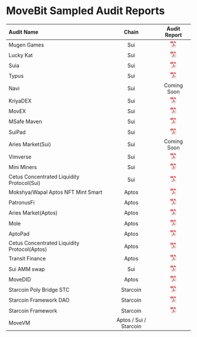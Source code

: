 # MoveBit Sampled Audit Reports

| Audit Name                        |   Chain   |                                  Audit Report                                   |
| :----------------------------- | :---------: | :-----------------------------------------------------------------------: |
| Mugen Games        |     Sui     |     <a href="./reports/Mugen-Games-Smart-Contract-Audit-Report.pdf"><img width="20" src="./pdf.png" /></a>          |
| Lucky Kat        |     Sui     |     <a href="./reports/LuckyKat-Koban-Smart-Contract-Audit-Report.pdf"><img width="20" src="./pdf.png" /></a>          |
| Suia        |     Sui     |     <a href="./reports/Suia-Smart-Contract-Audit-Report.pdf"><img width="20" src="./pdf.png" /></a>          |
| Typus         |     Sui     |     <a href="./reports/Typus-Finance-Smart-Contract-Audit-Report.pdf"><img width="20" src="./pdf.png" /></a>          |
| Navi        |     Sui     |     Coming Soon
| KriyaDEX        |     Sui     |     <a href="./reports/KriyaDEX-Smart-Contract-Audit-Report.pdf"><img width="20" src="./pdf.png" /></a>          |
| MovEX        |     Sui     |     <a href="./reports/MovEx-Smart-Contract-Audit-Report.pdf"><img width="20" src="./pdf.png" /></a>          |
| MSafe Maven        |     Sui     |     <a href="./reports/Maven-Smart-Contract-Audit-Report.pdf"><img width="20" src="./pdf.png" /></a>          |
| SuiPad        |     Sui     |     <a href="./reports/SuiPad-Smart-Contract-Audit-Report.pdf"><img width="20" src="./pdf.png" /></a>          |
| Aries Market(Sui)        |     Sui     |     Coming Soon
| Vimverse        |     Sui     |     <a href="./reports/Vimverse-Smart-Contract-Audit-Report.pdf"><img width="20" src="./pdf.png" /></a>          |
| Mini Miners        |     Sui     |     <a href="./reports/Mini-Miners-Contract-Audit.pdf"><img width="20" src="./pdf.png" /></a>          |
| Cetus Concentrated Liquidity Protocol(Sui)        |     Sui     |     <a href="./reports/Cetus-Concentrated-Liquidity-Protocol-Sui-Contract-Audit-Report.pdf"><img width="20" src="./pdf.png" /></a>
| Mokshya/Wapal Aptos NFT Mint Smart        |     Aptos     |     <a href="./reports/Mokshya-Wapal-Aptos-NFT-Mint-Smart-Contract-Audit.pdf"><img width="20" src="./pdf.png" /></a>          |
| PatronusFi        |     Aptos     |     <a href="./reports/PatronusFi-Contract-Audit-Report.pdf"><img width="20" src="./pdf.png" /></a>          |
| Aries Market(Aptos)        |     Aptos     |     <a href="./reports/Aries-Market-Contracts-Audit-Report.pdf"><img width="20" src="./pdf.png" /></a>          |
| Mole        |     Aptos     |     <a href="./reports/Mole-Aptos-Audit-Report.pdf"><img width="20" src="./pdf.png" /></a>          |
| AptoPad        |     Aptos     |     <a href="./reports/AptoPad-Aptos-Contracts-Audit-Report.pdf"><img width="20" src="./pdf.png" /></a>          |
| Cetus Concentrated Liquidity Protocol(Aptos)        |     Aptos     |     <a href="./reports/Cetus-Concentrated-Liquidity-Protocol-Aptos-Audit-Report.pdf"><img width="20" src="./pdf.png" /></a>          |
| Transit Finance        |     Aptos     |     <a href="./reports/Transit-Finance-Audit-Report.pdf"><img width="20" src="./pdf.png" /></a>          |
| Sui AMM swap        |     Sui     |     <a href="./reports/Sui-AMM-swap-Contracts-Audit-Report.pdf"><img width="20" src="./pdf.png" /></a>          |
| MoveDID        |     Aptos     |     <a href="./reports/MoveDID-Aptos-Contracts-Audit-Report.pdf"><img width="20" src="./pdf.png" /></a>          |
| Starcoin Poly Bridge STC        |     Starcoin     |     <a href="./reports/Starcoin-Poly-Bridge-STC-Contracts-Audit-Report.pdf"><img width="20" src="./pdf.png" /></a>          |
| Starcoin Framework DAO        |     Starcoin     |     <a href="./reports/Starcoin-Framework-DAO-Audit-Report.pdf"><img width="20" src="./pdf.png" /></a>          |
| Starcoin Framework        |     Starcoin     |     <a href="./reports/Starcoin-Framework-Audit-Report.pdf"><img width="20" src="./pdf.png" /></a>          |
| MoveVM        |     Aptos / Sui / Starcoin     |             |

